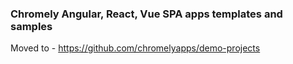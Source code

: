 ### Chromely Angular, React, Vue SPA apps templates and samples
Moved to - https://github.com/chromelyapps/demo-projects
